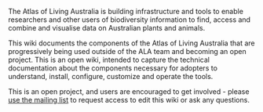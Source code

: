 The Atlas of Living Australia is building infrastructure and tools to enable researchers and other users of biodiversity information to find, access and combine and visualise data on Australian plants and animals.

This wiki documents the components of the Atlas of Living Australia that are progressively being used outside of the ALA team and becoming an open project.  This is an open wiki, intended to capture the technical documentation about the components necessary for adopters to understand, install, configure, customize and operate the tools.  

This is an open project, and users are encouraged to get involved - please [use the mailing list](http://lists.gbif.org/mailman/listinfo/ala-portal) to request access to edit this wiki or ask any questions.